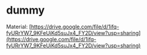 # dummy

Material: [https://drive.google.com/file/d/1ifq-fyURrYW7_9KFeUiKd5suJx4_FY2D/view?usp=sharing](https://drive.google.com/file/d/1ifq-fyURrYW7_9KFeUiKd5suJx4_FY2D/view?usp=sharing)

